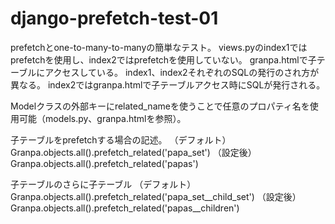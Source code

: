 # django-prefetch-test-01

prefetchとone-to-many-to-manyの簡単なテスト。
views.pyのindex1ではprefetchを使用し、index2ではprefetchを使用していない。
granpa.htmlで子テーブルにアクセスしている。
index1、index2それぞれのSQLの発行のされ方が異なる。
index2ではgranpa.htmlで子テーブルアクセス時にSQLが発行される。

Modelクラスの外部キーにrelated_nameを使うことで任意のプロパティ名を使用可能（models.py、granpa.htmlを参照）。

子テーブルをprefetchする場合の記述。
（デフォルト）Granpa.objects.all().prefetch_related('papa_set')
（設定後）Granpa.objects.all().prefetch_related('papas')

子テーブルのさらに子テーブル
（デフォルト）Granpa.objects.all().prefetch_related('papa_set__child_set')
（設定後）Granpa.objects.all().prefetch_related('papas__children')

